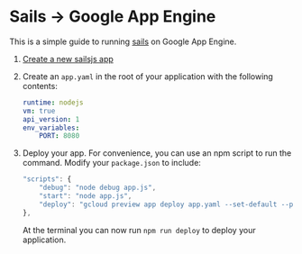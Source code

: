 # Sails -> Google App Engine

This is a simple guide to running [sails](http://sailsjs.com/) on Google App Engine. 

1. [Create a new sailsjs app](http://sailsjs.org/get-started)

2. Create an `app.yaml` in the root of your application with the following contents:

	```yaml
	runtime: nodejs
	vm: true
	api_version: 1
	env_variables:
  		PORT: 8080
	```

3. Deploy your app. For convenience, you can use an npm script to run the command. Modify your `package.json` to include:

	```js
	"scripts": {
    	"debug": "node debug app.js",
    	"start": "node app.js",
    	"deploy": "gcloud preview app deploy app.yaml --set-default --project [project id]"
  	},
	```

	At the terminal you can now run `npm run deploy` to deploy your application. 
